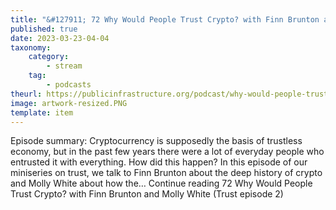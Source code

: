 ```yaml
---
title: "&#127911; 72 Why Would People Trust Crypto? with Finn Brunton and Molly White (Trust episode 2)"
published: true
date: 2023-03-23-04-04
taxonomy:
    category:
        - stream
    tag:
        - podcasts
theurl: https://publicinfrastructure.org/podcast/why-would-people-trust-crypto-with-finn-brunton-and-molly-white-trust-episode-2/
image: artwork-resized.PNG
template: item
---
```


Episode summary: Cryptocurrency is supposedly the basis of trustless economy, but in the past few years there were a lot of everyday people who entrusted it with everything. How did this happen? In this episode of our miniseries on trust, we talk to Finn Brunton about the deep history of crypto and Molly White about how the&hellip; Continue reading 72 Why Would People Trust Crypto? with Finn Brunton and Molly White (Trust episode 2)
